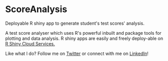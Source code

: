 # ScoreAnalysis
Deployable R shiny app to generate student's test scores' analysis.

A test score analyser which uses R's powerful inbuilt and package tools for plotting and data analysis. 
R shiny apps are easily and freely deploy-able on [R Shiny Cloud Services.](https://www.shinyapps.io)

Like what I do? Follow me on [Twitter](https://twitter.com/high_in_entropy) or connect with me on [LinkedIn](https://www.linkedin.com/in/viraj-mohile-70560b157/)!
